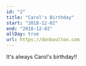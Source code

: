 ```yaml
---
id: "2"
title: "Carol's Birthday"
start: "2018-12-02"
end: "2018-12-02"
allDay: true
url: https://donboulton.com
---
```


It's always Carol's birthday!!
